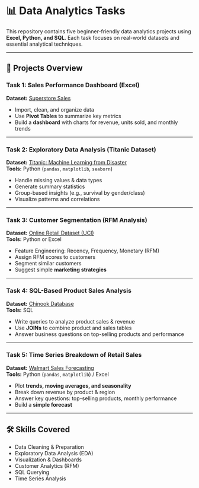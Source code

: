# 📊 Data Analytics Tasks  

This repository contains five beginner-friendly data analytics projects using **Excel, Python, and SQL**. Each task focuses on real-world datasets and essential analytical techniques.  

---

## 🚀 Projects Overview  

### **Task 1: Sales Performance Dashboard (Excel)**  
**Dataset:** [Superstore Sales](https://www.kaggle.com/datasets)  
- Import, clean, and organize data  
- Use **Pivot Tables** to summarize key metrics  
- Build a **dashboard** with charts for revenue, units sold, and monthly trends  

---

### **Task 2: Exploratory Data Analysis (Titanic Dataset)**  
**Dataset:** [Titanic: Machine Learning from Disaster](https://www.kaggle.com/c/titanic)  
**Tools:** Python (`pandas`, `matplotlib`, `seaborn`)  
- Handle missing values & data types  
- Generate summary statistics  
- Group-based insights (e.g., survival by gender/class)  
- Visualize patterns and correlations  

---

### **Task 3: Customer Segmentation (RFM Analysis)**  
**Dataset:** [Online Retail Dataset (UCI)](https://archive.ics.uci.edu/ml/datasets/online+retail)  
**Tools:** Python or Excel  
- Feature Engineering: Recency, Frequency, Monetary (RFM)  
- Assign RFM scores to customers  
- Segment similar customers  
- Suggest simple **marketing strategies**  

---

### **Task 4: SQL-Based Product Sales Analysis**  
**Dataset:** [Chinook Database](https://www.kaggle.com/datasets)  
**Tools:** SQL  
- Write queries to analyze product sales & revenue  
- Use **JOINs** to combine product and sales tables  
- Answer business questions on top-selling products and performance  

---

### **Task 5: Time Series Breakdown of Retail Sales**  
**Dataset:** [Walmart Sales Forecasting](https://www.kaggle.com/c/walmart-recruiting-store-sales-forecasting)  
**Tools:** Python (`pandas`, `matplotlib`) / Excel  
- Plot **trends, moving averages, and seasonality**  
- Break down revenue by product & region  
- Answer key questions: top-selling products, monthly performance  
- Build a **simple forecast**  

---

## 🛠️ Skills Covered  
- Data Cleaning & Preparation  
- Exploratory Data Analysis (EDA)  
- Visualization & Dashboards  
- Customer Analytics (RFM)  
- SQL Querying  
- Time Series Analysis  


